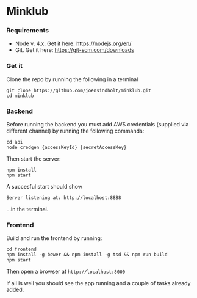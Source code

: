 # Minklub

### Requirements

- Node v. 4.x. Get it here: https://nodejs.org/en/
- Git. Get it here: https://git-scm.com/downloads

### Get it

Clone the repo by running the following in a terminal

```
git clone https://github.com/joensindholt/minklub.git
cd minklub
```

### Backend

Before running the backend you must add AWS credentials (supplied via different channel) by running the following commands:

```
cd api
node credgen {accessKeyId} {secretAccessKey}
```

Then start the server:

```
npm install
npm start
```

A succesful start should show

```
Server listening at: http://localhost:8888
```

...in the terminal.

### Frontend

Build and run the frontend by running:

```
cd frontend
npm install -g bower && npm install -g tsd && npm run build
npm start
```

Then open a browser at `http://localhost:8000`

If all is well you should see the app running and a couple of tasks already added.
